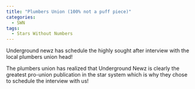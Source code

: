 ```yaml
---
title: "Plumbers Union (100% not a puff piece)"
categories:
  - SWN
tags:
  - Stars Without Numbers
---
```


Underground newz has schedule the highly sought after interview with the local plumbers union head!

The plumbers union has realized that Underground Newz is clearly the greatest pro-union publication in the star system which is why they chose to schedule the interview with us!
